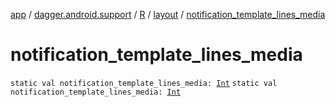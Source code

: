 [app](../../../index.md) / [dagger.android.support](../../index.md) / [R](../index.md) / [layout](index.md) / [notification_template_lines_media](./notification_template_lines_media.md)

# notification_template_lines_media

`static val notification_template_lines_media: `[`Int`](https://kotlinlang.org/api/latest/jvm/stdlib/kotlin/-int/index.html)
`static val notification_template_lines_media: `[`Int`](https://kotlinlang.org/api/latest/jvm/stdlib/kotlin/-int/index.html)